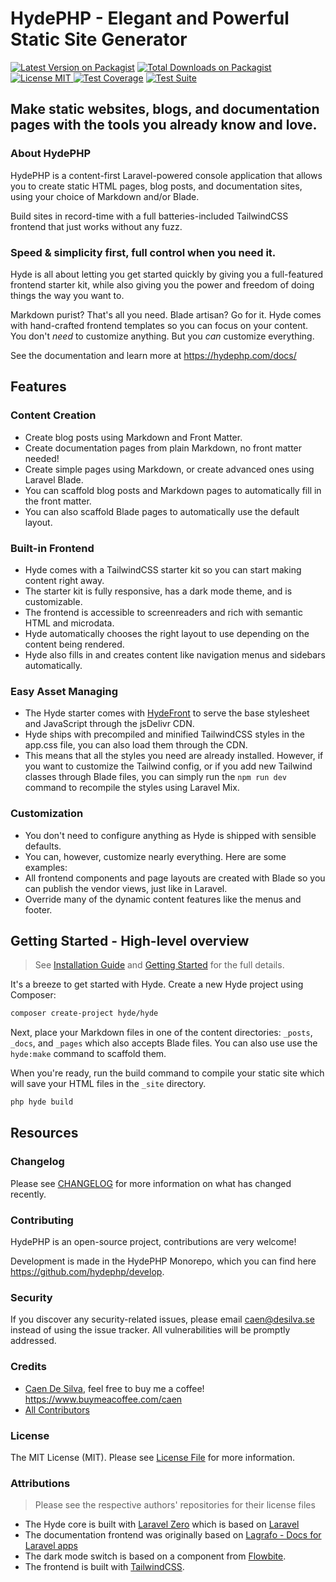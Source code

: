 # HydePHP - Elegant and Powerful Static Site Generator

[![Latest Version on Packagist](https://img.shields.io/packagist/v/hyde/framework?include_prereleases)](https://packagist.org/packages/hyde/framework)
[![Total Downloads on Packagist](https://img.shields.io/packagist/dt/hyde/framework)](https://packagist.org/packages/hyde/framework)
[![License MIT](https://img.shields.io/github/license/hydephp/hyde) ](https://github.com/hydephp/hyde/blob/master/LICENSE.md)
[![Test Coverage](https://codecov.io/gh/hydephp/develop/branch/master/graph/badge.svg?token=G6N2161TOT)](https://codecov.io/gh/hydephp/develop)
[![Test Suite](https://github.com/hydephp/develop/actions/workflows/continuous-integration.yml/badge.svg)](https://github.com/hydephp/develop/actions/workflows/continuous-integration.yml)


## Make static websites, blogs, and documentation pages with the tools you already know and love.

### About HydePHP

HydePHP is a content-first Laravel-powered console application that allows you to create static HTML pages, blog posts, and documentation sites,
using your choice of Markdown and/or Blade.

Build sites in record-time with a full batteries-included TailwindCSS frontend that just works without any fuzz.

### Speed & simplicity first, full control when you need it.

Hyde is all about letting you get started quickly by giving you a full-featured frontend starter kit, while also giving you the power and freedom of doing things the way you want to.

Markdown purist? That's all you need. Blade artisan? Go for it.
Hyde comes with hand-crafted frontend templates so you can focus on your content.
You don't _need_ to customize anything. But you _can_ customize everything.

See the documentation and learn more at https://hydephp.com/docs/


## Features

### Content Creation

- Create blog posts using Markdown and Front Matter.
- Create documentation pages from plain Markdown, no front matter needed!
- Create simple pages using Markdown, or create advanced ones using Laravel Blade.
- You can scaffold blog posts and Markdown pages to automatically fill in the front matter.
- You can also scaffold Blade pages to automatically use the default layout.

### Built-in Frontend

- Hyde comes with a TailwindCSS starter kit so you can start making content right away.
- The starter kit is fully responsive, has a dark mode theme, and is customizable.
- The frontend is accessible to screenreaders and rich with semantic HTML and microdata.
- Hyde automatically chooses the right layout to use depending on the content being rendered.
- Hyde also fills in and creates content like navigation menus and sidebars automatically.

### Easy Asset Managing

- The Hyde starter comes with [HydeFront](https://github.com/hydephp/hydefront/) to serve the base stylesheet and JavaScript through the jsDelivr CDN.
- Hyde ships with precompiled and minified TailwindCSS styles in the app.css file, you can also load them through the CDN.
- This means that all the styles you need are already installed. However, if you want to customize the Tailwind config, or if you add new Tailwind classes through Blade files, you can simply run the `npm run dev` command to recompile the styles using Laravel Mix.

### Customization

- You don't need to configure anything as Hyde is shipped with sensible defaults.
- You can, however, customize nearly everything. Here are some examples:
- All frontend components and page layouts are created with Blade so you
  can publish the vendor views, just like in Laravel.
- Override many of the dynamic content features like the menus and footer.


## Getting Started - High-level overview

> See [Installation Guide](https://hydephp.com/docs/master/installation.html) and [Getting Started](https://hydephp.com/docs/master/getting-started.html) for the full details.

It's a breeze to get started with Hyde. Create a new Hyde project using Composer:

```bash
composer create-project hyde/hyde
```

Next, place your Markdown files in one of the content directories:  `_posts`, `_docs`, and `_pages` which also accepts Blade files. You can also use use the `hyde:make` command to scaffold them.

When you're ready, run the build command to compile your static site which will save your HTML files in the `_site` directory.

```bash
php hyde build
```


## Resources

### Changelog

Please see [CHANGELOG](https://github.com/hydephp/develop/blob/master/CHANGELOG.md) for more information on what has changed recently.

### Contributing

HydePHP is an open-source project, contributions are very welcome!

Development is made in the HydePHP Monorepo, which you can find here https://github.com/hydephp/develop.

### Security

If you discover any security-related issues, please email caen@desilva.se instead of using the issue tracker.
All vulnerabilities will be promptly addressed.

### Credits

-   [Caen De Silva](https://github.com/caendesilva), feel free to buy me a coffee! https://www.buymeacoffee.com/caen
-   [All Contributors](../../contributors)

### License

The MIT License (MIT). Please see [License File](LICENSE.md) for more information.

### Attributions

> Please see the respective authors' repositories for their license files

- The Hyde core is built with [Laravel Zero](https://laravel-zero.com/) which is based on [Laravel](https://laravel.com/)
- The documentation frontend was originally based on [Lagrafo - Docs for Laravel apps](https://github.com/caendesilva/lagrafo)
- The dark mode switch is based on a component from [Flowbite](https://flowbite.com/docs/customize/dark-mode/).
- The frontend is built with [TailwindCSS](https://tailwindcss.com/).
